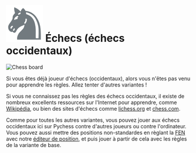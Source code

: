 # ![Chess](https://github.com/gbtami/pychess-variants/blob/master/static/icons/chess.svg) Échecs (échecs occidentaux)

![Chess board](https://github.com/gbtami/pychess-variants/blob/master/static/images/CVariantsGuide/Chess.png?raw=true)

Si vous êtes déjà joueur d'échecs (occidentaux), alors vous n'êtes pas venu pour apprendre les règles. Allez tenter d'autres variantes !

Si vous ne connaissez pas les règles des échecs occidentaux, il existe de nombreux excellents ressources sur l'Internet pour apprendre, comme [Wikipédia](https://fr.wikipedia.org/wiki/%C3%89checs), ou bien des sites d'échecs comme [lichess.org](https://lichess.org/learn/) et [chess.com](https://www.chess.com/lessons).

Comme pour toutes les autres variantes, vous pouvez jouer aux échecs occidentaux ici sur Pychess contre d'autres joueurs ou contre l'ordinateur. Vous pouvez aussi mettre des positions non-standardes en règlant la [FEN](https://fr.wikipedia.org/wiki/Notation_Forsyth-Edwards) avec notre [éditeur de position](https://www.pychess.org/editor/chess), et puis jouer à partir de cela avec les règles de la variante de base.
